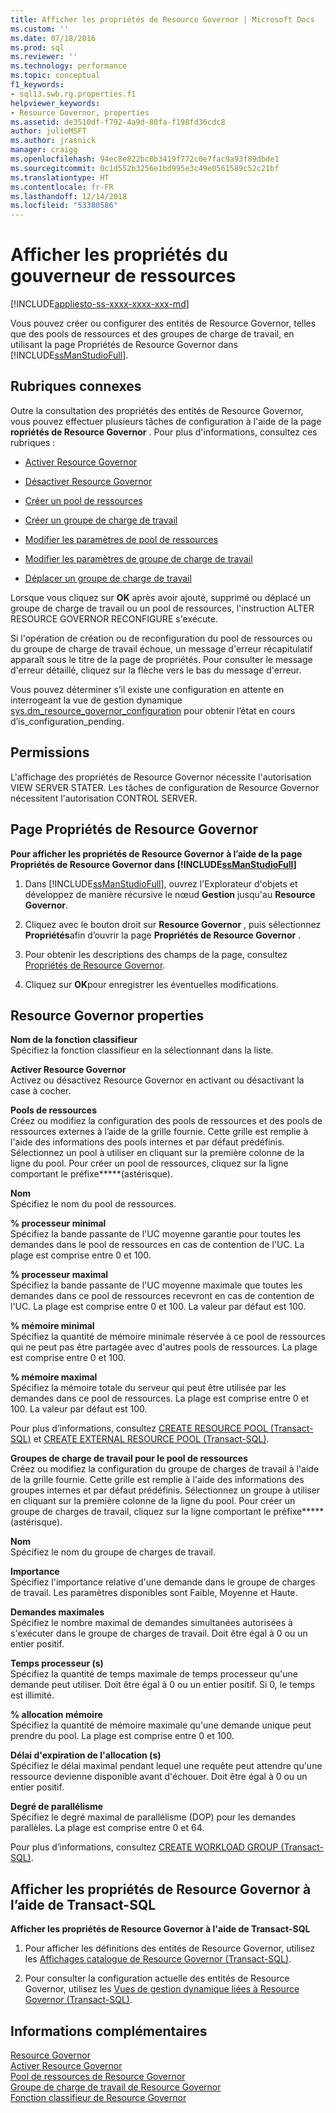 ```yaml
---
title: Afficher les propriétés de Resource Governor | Microsoft Docs
ms.custom: ''
ms.date: 07/18/2016
ms.prod: sql
ms.reviewer: ''
ms.technology: performance
ms.topic: conceptual
f1_keywords:
- sql13.swb.rg.properties.f1
helpviewer_keywords:
- Resource Governor, properties
ms.assetid: de3510df-f792-4a9d-80fa-f198fd36cdc8
author: julieMSFT
ms.author: jrasnick
manager: craigg
ms.openlocfilehash: 94ec8e822bc0b3419f772c0e7fac9a93f89dbde1
ms.sourcegitcommit: 0c1d552b3256e1bd995e3c49e0561589c52c21bf
ms.translationtype: HT
ms.contentlocale: fr-FR
ms.lasthandoff: 12/14/2018
ms.locfileid: "53380586"
---
```

# <a name="view-resource-governor-properties"></a>Afficher les propriétés du gouverneur de ressources
[!INCLUDE[appliesto-ss-xxxx-xxxx-xxx-md](../../includes/appliesto-ss-xxxx-xxxx-xxx-md.md)]

  Vous pouvez créer ou configurer des entités de Resource Governor, telles que des pools de ressources et des groupes de charge de travail, en utilisant la page Propriétés de Resource Governor dans [!INCLUDE[ssManStudioFull](../../includes/ssmanstudiofull-md.md)].  
  
 ##  <a name="BeforeYouBegin"></a> Rubriques connexes 
 Outre la consultation des propriétés des entités de Resource Governor, vous pouvez effectuer plusieurs tâches de configuration à l'aide de la page **ropriétés de Resource Governor** . Pour plus d'informations, consultez ces rubriques :  
  
-   [Activer Resource Governor](../../relational-databases/resource-governor/enable-resource-governor.md)  
  
-   [Désactiver Resource Governor](../../relational-databases/resource-governor/disable-resource-governor.md)  
  
-   [Créer un pool de ressources](../../relational-databases/resource-governor/create-a-resource-pool.md)  
  
-   [Créer un groupe de charge de travail](../../relational-databases/resource-governor/create-a-workload-group.md)  
  
-   [Modifier les paramètres de pool de ressources](../../relational-databases/resource-governor/change-resource-pool-settings.md)  
  
-   [Modifier les paramètres de groupe de charge de travail](../../relational-databases/resource-governor/change-workload-group-settings.md)  
  
-   [Déplacer un groupe de charge de travail](../../relational-databases/resource-governor/move-a-workload-group.md)  
  
 Lorsque vous cliquez sur **OK** après avoir ajouté, supprimé ou déplacé un groupe de charge de travail ou un pool de ressources, l'instruction ALTER RESOURCE GOVERNOR RECONFIGURE s'exécute.  
  
 Si l'opération de création ou de reconfiguration du pool de ressources ou du groupe de charge de travail échoue, un message d'erreur récapitulatif apparaît sous le titre de la page de propriétés. Pour consulter le message d'erreur détaillé, cliquez sur la flèche vers le bas du message d'erreur.  
  
 Vous pouvez déterminer s’il existe une configuration en attente en interrogeant la vue de gestion dynamique [sys.dm_resource_governor_configuration](../../relational-databases/system-dynamic-management-views/sys-dm-resource-governor-configuration-transact-sql.md) pour obtenir l’état en cours d’is_configuration_pending.  
  
##  <a name="Permissions"></a> Permissions  
 L'affichage des propriétés de Resource Governor nécessite l'autorisation VIEW SERVER STATER. Les tâches de configuration de Resource Governor nécessitent l'autorisation CONTROL SERVER.  
  
##  <a name="ViewRGProp"></a> Page Propriétés de Resource Governor  
 **Pour afficher les propriétés de Resource Governor à l’aide de la page Propriétés de Resource Governor dans [!INCLUDE[ssManStudioFull](../../includes/ssmanstudiofull-md.md)]**  
  
1.  Dans [!INCLUDE[ssManStudioFull](../../includes/ssmanstudiofull-md.md)], ouvrez l'Explorateur d'objets et développez de manière récursive le nœud **Gestion** jusqu'au **Resource Governor**.  
  
2.  Cliquez avec le bouton droit sur **Resource Governor** , puis sélectionnez **Propriétés**afin d’ouvrir la page **Propriétés de Resource Governor** .  
  
3.  Pour obtenir les descriptions des champs de la page, consultez [Propriétés de Resource Governor](#RGProp).  
  
4.  Cliquez sur **OK**pour enregistrer les éventuelles modifications.  
  
##  <a name="RGProp"></a> Resource Governor properties  
 **Nom de la fonction classifieur**  
 Spécifiez la fonction classifieur en la sélectionnant dans la liste.  
  
 **Activer Resource Governor**  
 Activez ou désactivez Resource Governor en activant ou désactivant la case à cocher.  
  
 **Pools de ressources**  
 Créez ou modifiez la configuration des pools de ressources et des pools de ressources externes à l’aide de la grille fournie. Cette grille est remplie à l'aide des informations des pools internes et par défaut prédéfinis. Sélectionnez un pool à utiliser en cliquant sur la première colonne de la ligne du pool. Pour créer un pool de ressources, cliquez sur la ligne comportant le préfixe**\***(astérisque).  
  
 **Nom**  
 Spécifiez le nom du pool de ressources.  
  
 **% processeur minimal**  
 Spécifiez la bande passante de l'UC moyenne garantie pour toutes les demandes dans le pool de ressources en cas de contention de l'UC. La plage est comprise entre 0 et 100.  
  
 **% processeur maximal**  
 Spécifiez la bande passante de l'UC moyenne maximale que toutes les demandes dans ce pool de ressources recevront en cas de contention de l'UC. La plage est comprise entre 0 et 100. La valeur par défaut est 100.  
  
 **% mémoire minimal**  
 Spécifiez la quantité de mémoire minimale réservée à ce pool de ressources qui ne peut pas être partagée avec d'autres pools de ressources. La plage est comprise entre 0 et 100.  
  
 **% mémoire maximal**  
 Spécifiez la mémoire totale du serveur qui peut être utilisée par les demandes dans ce pool de ressources. La plage est comprise entre 0 et 100. La valeur par défaut est 100.  
  
 Pour plus d’informations, consultez [CREATE RESOURCE POOL &#40;Transact-SQL&#41;](../../t-sql/statements/create-resource-pool-transact-sql.md) et [CREATE EXTERNAL RESOURCE POOL &#40;Transact-SQL&#41;](../../t-sql/statements/create-external-resource-pool-transact-sql.md).  
  
 **Groupes de charge de travail pour le pool de ressources**  
 Créez ou modifiez la configuration du groupe de charges de travail à l'aide de la grille fournie. Cette grille est remplie à l'aide des informations des groupes internes et par défaut prédéfinis. Sélectionnez un groupe à utiliser en cliquant sur la première colonne de la ligne du pool. Pour créer un groupe de charges de travail, cliquez sur la ligne comportant le préfixe**\***(astérisque).  
  
 **Nom**  
 Spécifiez le nom du groupe de charges de travail.  
  
 **Importance**  
 Spécifiez l'importance relative d'une demande dans le groupe de charges de travail. Les paramètres disponibles sont Faible, Moyenne et Haute.  
  
 **Demandes maximales**  
 Spécifiez le nombre maximal de demandes simultanées autorisées à s'exécuter dans le groupe de charges de travail. Doit être égal à 0 ou un entier positif.  
  
 **Temps processeur (s)**  
 Spécifiez la quantité de temps maximale de temps processeur qu'une demande peut utiliser. Doit être égal à 0 ou un entier positif. Si 0, le temps est illimité.  
  
 **% allocation mémoire**  
 Spécifiez la quantité de mémoire maximale qu'une demande unique peut prendre du pool. La plage est comprise entre 0 et 100.  
  
 **Délai d'expiration de l'allocation (s)**  
 Spécifiez le délai maximal pendant lequel une requête peut attendre qu'une ressource devienne disponible avant d'échouer. Doit être égal à 0 ou un entier positif.  
  
 **Degré de parallélisme**  
 Spécifiez le degré maximal de parallélisme (DOP) pour les demandes parallèles. La plage est comprise entre 0 et 64.  
  
 Pour plus d’informations, consultez [CREATE WORKLOAD GROUP &#40;Transact-SQL&#41;](../../t-sql/statements/create-workload-group-transact-sql.md).  
  
## <a name="view-resource-governor-properties-using-transact-sql"></a>Afficher les propriétés de Resource Governor à l’aide de Transact-SQL  
 **Afficher les propriétés de Resource Governor à l'aide de Transact-SQL**  
  
1.  Pour afficher les définitions des entités de Resource Governor, utilisez les [Affichages catalogue de Resource Governor &#40;Transact-SQL&#41;](../../relational-databases/system-catalog-views/resource-governor-catalog-views-transact-sql.md).  
  
2.  Pour consulter la configuration actuelle des entités de Resource Governor, utilisez les [Vues de gestion dynamique liées à Resource Governor &#40;Transact-SQL&#41;](../../relational-databases/system-dynamic-management-views/resource-governor-related-dynamic-management-views-transact-sql.md).  
  
## <a name="more-information"></a>Informations complémentaires
 [Resource Governor](../../relational-databases/resource-governor/resource-governor.md)   
 [Activer Resource Governor](../../relational-databases/resource-governor/enable-resource-governor.md)   
 [Pool de ressources de Resource Governor](../../relational-databases/resource-governor/resource-governor-resource-pool.md)   
 [Groupe de charge de travail de Resource Governor](../../relational-databases/resource-governor/resource-governor-workload-group.md)   
 [Fonction classifieur de Resource Governor](../../relational-databases/resource-governor/resource-governor-classifier-function.md)  
  
  
